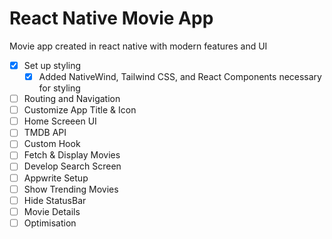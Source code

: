 # React Native Movie App

Movie app created in react native with modern features and UI

- [x] Set up styling
    - [x] Added NativeWind, Tailwind CSS, and React Components necessary for styling
- [ ] Routing and Navigation
- [ ] Customize App Title & Icon
- [ ] Home Screeen UI
- [ ] TMDB API
- [ ] Custom Hook
- [ ] Fetch & Display Movies
- [ ] Develop Search Screen
- [ ] Appwrite Setup
- [ ] Show Trending Movies
- [ ] Hide StatusBar
- [ ] Movie Details
- [ ] Optimisation